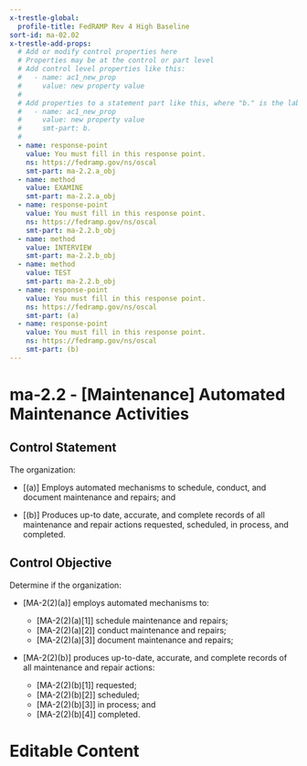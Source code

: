 ```yaml
---
x-trestle-global:
  profile-title: FedRAMP Rev 4 High Baseline
sort-id: ma-02.02
x-trestle-add-props:
  # Add or modify control properties here
  # Properties may be at the control or part level
  # Add control level properties like this:
  #   - name: ac1_new_prop
  #     value: new property value
  #
  # Add properties to a statement part like this, where "b." is the label of the target statement part
  #   - name: ac1_new_prop
  #     value: new property value
  #     smt-part: b.
  #
  - name: response-point
    value: You must fill in this response point.
    ns: https://fedramp.gov/ns/oscal
    smt-part: ma-2.2.a_obj
  - name: method
    value: EXAMINE
    smt-part: ma-2.2.a_obj
  - name: response-point
    value: You must fill in this response point.
    ns: https://fedramp.gov/ns/oscal
    smt-part: ma-2.2.b_obj
  - name: method
    value: INTERVIEW
    smt-part: ma-2.2.b_obj
  - name: method
    value: TEST
    smt-part: ma-2.2.b_obj
  - name: response-point
    value: You must fill in this response point.
    ns: https://fedramp.gov/ns/oscal
    smt-part: (a)
  - name: response-point
    value: You must fill in this response point.
    ns: https://fedramp.gov/ns/oscal
    smt-part: (b)
---
```


# ma-2.2 - \[Maintenance\] Automated Maintenance Activities

## Control Statement

The organization:

- \[(a)\] Employs automated mechanisms to schedule, conduct, and document maintenance and repairs; and

- \[(b)\] Produces up-to date, accurate, and complete records of all maintenance and repair actions requested, scheduled, in process, and completed.

## Control Objective

Determine if the organization:

- \[MA-2(2)(a)\] employs automated mechanisms to:

  - \[MA-2(2)(a)[1]\] schedule maintenance and repairs;
  - \[MA-2(2)(a)[2]\] conduct maintenance and repairs;
  - \[MA-2(2)(a)[3]\] document maintenance and repairs;

- \[MA-2(2)(b)\] produces up-to-date, accurate, and complete records of all maintenance and repair actions:

  - \[MA-2(2)(b)[1]\] requested;
  - \[MA-2(2)(b)[2]\] scheduled;
  - \[MA-2(2)(b)[3]\] in process; and
  - \[MA-2(2)(b)[4]\] completed.

# Editable Content

<!-- Make additions and edits below -->
<!-- The above represents the contents of the control as received by the profile, prior to additions. -->
<!-- If the profile makes additions to the control, they will appear below. -->
<!-- The above markdown may not be edited but you may edit the content below, and/or introduce new additions to be made by the profile. -->
<!-- If there is a yaml header at the top, parameter values may be edited. Use --set-parameters to incorporate the changes during assembly. -->
<!-- The content here will then replace what is in the profile for this control, after running profile-assemble. -->
<!-- The added parts in the profile for this control are below.  You may edit them and/or add new ones. -->
<!-- Each addition must have a heading either of the form ## Control my_addition_name -->
<!-- or ## Part a. (where the a. refers to one of the control statement labels.) -->
<!-- "## Control" parts are new parts added after the statement part. -->
<!-- "## Part" parts are new parts added into the top-level statement part with that label. -->
<!-- Subparts may be added with nested hash levels of the form ### My Subpart Name -->
<!-- underneath the parent ## Control or ## Part being added -->
<!-- See https://ibm.github.io/compliance-trestle/tutorials/ssp_profile_catalog_authoring/ssp_profile_catalog_authoring for guidance. -->

